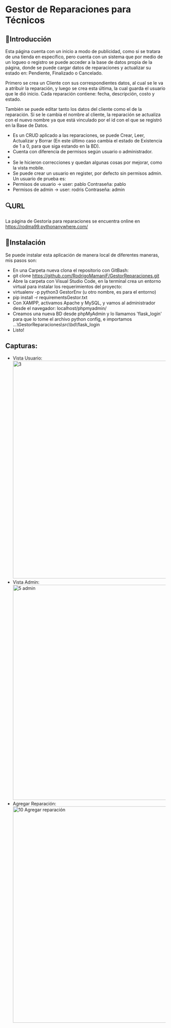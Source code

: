 # Gestor de Reparaciones para Técnicos

## 📍Introducción
  Esta página cuenta con un inicio a modo de publicidad, como si se tratara de una tienda en específico, pero cuenta con un sistema que por medio de un logueo o registro se puede acceder a la base de datos propia de la página, donde se puede cargar datos de reparaciones y actualizar su estado en: Pendiente, Finalizado o Cancelado. 
  
  Primero se crea un Cliente con sus correspondientes datos, al cual se le va a atribuir la reparación, y luego se crea esta última, la cual guarda el usuario que le dió inicio. Cada reparación contiene: fecha, descripción, costo y estado.
  
  También se puede editar tanto los datos del cliente como el de la reparación. Si se le cambia el nombre al cliente, la reparación se actualiza con el nuevo nombre ya que está vinculado por el id con el que se registró en la Base de Datos.
  - Es un CRUD aplicado a las reparaciones, se puede Crear, Leer, Actualizar y Borrar (En este último caso cambia el estado de Existencia de 1 a 0, para que siga estando en la BD).
  - Cuenta con diferencia de permisos según usuario o administrador.
  - 
  - Se le hicieron correcciones y quedan algunas cosas por mejorar, como la vista mobile.
  - Se puede crear un usuario en register, por defecto sin permisos admin. Un usuario de prueba es:
  - Permisos de usuario -> user: pablo Contraseña: pablo
  - Permisos de admin -> user: rodris Contraseña: admin

## 🔍URL
 La página de Gestoría para reparaciones se encuentra online en https://rodma99.pythonanywhere.com/

##  🚀Instalación
 Se puede instalar esta aplicación de manera local de diferentes maneras, mis pasos son:
 - En una Carpeta nueva clona el repositorio con GitBash:
 - git clone https://github.com/RodrigoMamaniF/GestorReparaciones.git
 - Abre la carpeta con Visual Studio Code, en la terminal crea un entorno virtual para instalar los requerimientos del proyecto:
 - virtualenv -p python3 GestorEnv (u otro nombre, es para el entorno)
 - pip install -r requirementsGestor.txt
 - Con XAMPP, activamos Apache y MySQL, y vamos al administrador desde el navegador: localhost/phpmyadmin/
 - Creamos una nueva BD desde phpMyAdmin y lo llamamos 'flask_login' para que lo tome el archivo python config, e importamos ...\GestorReparaciones\src\bd\flask_login 
 - Listo!
## Capturas:
 - Vista Usuario:
   <img width="1346" height="682" alt="3" src="https://github.com/user-attachments/assets/4454f230-9b87-4b01-bd29-f216ddf9a447" />
 - Vista Admin:
   <img width="1346" height="674" alt="5 admin" src="https://github.com/user-attachments/assets/6cdacd56-d16c-47b0-9c59-dfd89656be00" />
 - Agregar Reparación:
   <img width="1334" height="678" alt="10 Agregar reparación" src="https://github.com/user-attachments/assets/84c34450-300b-4a0e-8a25-f8b8fe4940fa" />

   

